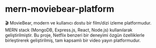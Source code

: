 # mern-moviebear-platform
🎬 MovieBear, modern ve kullanıcı dostu bir film/dizi izleme platformudur. MERN stack (MongoDB, Express.js, React, Node.js) kullanılarak geliştirilmiştir. Bu proje, Netflix benzeri bir deneyimi özgün özelliklerle birleştirerek geliştirilmiş, tam kapsamlı bir video yayın platformudur.
